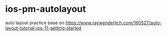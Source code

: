 # ios-pm-autolayout
auto layout practice base on https://www.raywenderlich.com/160527/auto-layout-tutorial-ios-11-getting-started
